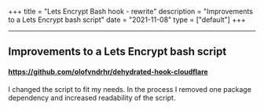 +++
title = "Lets Encrypt Bash hook - rewrite"
description = "Improvements to a Lets Encrypt bash script"
date = "2021-11-08"
type = ["default"]
+++

---

## Improvements to a Lets Encrypt bash script

#### https://github.com/olofvndrhr/dehydrated-hook-cloudflare

I changed the script to fit my needs.
In the process I removed one package dependency and increased readability of the script.
